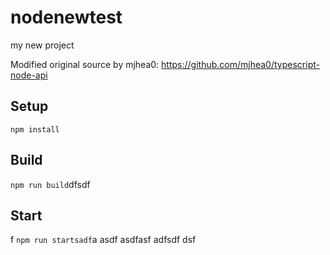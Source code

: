 # nodenewtest

my new project

Modified original source by mjhea0: https://github.com/mjhea0/typescript-node-api

## Setup

`npm install`

## Build

`npm run build`dfsdf

## Start
f
`npm run startsadf`a
asdf
asdfasf
adfsdf
dsf
